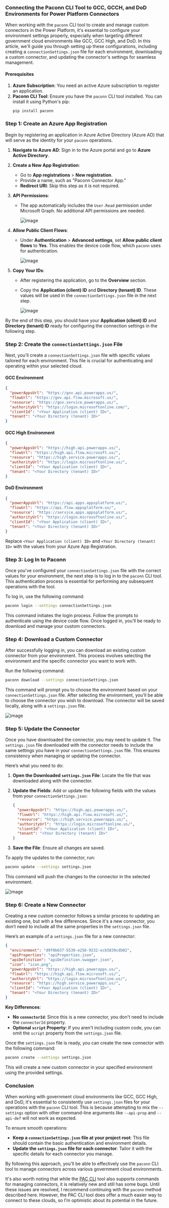### Connecting the Paconn CLI Tool to GCC, GCCH, and DoD Environments for Power Platform Connectors

When working with the `paconn` CLI tool to create and manage custom connectors in the Power Platform, it's essential to configure your environment settings properly, especially when targeting different government cloud environments like GCC, GCC High, and DoD. In this article, we'll guide you through setting up these configurations, including creating a `connectionSettings.json` file for each environment, downloading a custom connector, and updating the connector's settings for seamless management.

#### Prerequisites

1. **Azure Subscription**: You need an active Azure subscription to register an application.
2. **Paconn CLI Tool**: Ensure you have the `paconn` CLI tool installed. You can install it using Python's pip:
   ```bash
   pip install paconn
   ```

### Step 1: Create an Azure App Registration

Begin by registering an application in Azure Active Directory (Azure AD) that will serve as the identity for your `paconn` operations.

1. **Navigate to Azure AD**: Sign in to the Azure portal and go to **Azure Active Directory**.
2. **Create a New App Registration**:
   - Go to **App registrations** > **New registration**.
   - Provide a name, such as "Paconn Connector App."
   - **Redirect URI**: Skip this step as it is not required.

3. **API Permissions**:
   - The app automatically includes the `User.Read` permission under Microsoft Graph. No additional API permissions are needed.
     
      ![image](https://github.com/user-attachments/assets/305136c5-4125-45f8-8bc0-3bdcfda94636)

4. **Allow Public Client Flows**:
   - Under **Authentication** > **Advanced settings**, set **Allow public client flows** to **Yes**. This enables the device code flow, which `paconn` uses for authentication.
     
      ![image](https://github.com/user-attachments/assets/08eebd97-9231-4987-9371-5655272f8aa5)

5. **Copy Your IDs**:
   - After registering the application, go to the **Overview** section.
   - Copy the **Application (client) ID** and **Directory (tenant) ID**. These values will be used in the `connectionSettings.json` file in the next step.
     
      ![image](https://github.com/user-attachments/assets/2005494b-492b-4865-8b23-e5cf3f4f9712)

By the end of this step, you should have your **Application (client) ID** and **Directory (tenant) ID** ready for configuring the connection settings in the following step.

### Step 2: Create the `connectionSettings.json` File

Next, you'll create a `connectionSettings.json` file with specific values tailored for each environment. This file is crucial for authenticating and operating within your selected cloud.

#### GCC Environment

```json
{
  "powerAppsUrl": "https://gov.api.powerapps.us/",
  "flowUrl": "https://gov.api.flow.microsoft.us/",  
  "resource": "https://gov.service.powerapps.us/",
  "authorityUrl": "https://login.microsoftonline.com/",
  "clientId": "<Your Application (client) ID>",
  "tenant": "<Your Directory (tenant) ID>"
}
```

#### GCC High Environment

```json
{
  "powerAppsUrl": "https://high.api.powerapps.us/",
  "flowUrl": "https://high.api.flow.microsoft.us/",
  "resource": "https://high.service.powerapps.us/",
  "authorityUrl": "https://login.microsoftonline.us/",
  "clientId": "<Your Application (client) ID>",
  "tenant": "<Your Directory (tenant) ID>"
}
```

#### DoD Environment

```json
{
  "powerAppsUrl": "https://api.apps.appsplatform.us/",
  "flowUrl": "https://api.flow.appsplatform.us/",
  "resource": "https://service.apps.appsplatform.us/",
  "authorityUrl": "https://login.microsoftonline.us/",
  "clientId": "<Your Application (client) ID>",
  "tenant": "<Your Directory (tenant) ID>"
}
```

Replace `<Your Application (client) ID>` and `<Your Directory (tenant) ID>` with the values from your Azure App Registration.

### Step 3: Log In to Paconn

Once you've configured your `connectionSettings.json` file with the correct values for your environment, the next step is to log in to the `paconn` CLI tool. This authentication process is essential for performing any subsequent operations with the tool.

To log in, use the following command:

```bash
paconn login --settings connectionSettings.json
```

This command initiates the login process. Follow the prompts to authenticate using the device code flow. Once logged in, you’ll be ready to download and manage your custom connectors.

### Step 4: Download a Custom Connector

After successfully logging in, you can download an existing custom connector from your environment. This process involves selecting the environment and the specific connector you want to work with.

Run the following command:

```bash
paconn download --settings connectionSettings.json
```

This command will prompt you to choose the environment based on your `connectionSettings.json` file. After selecting the environment, you'll be able to choose the connector you wish to download. The connector will be saved locally, along with a `settings.json` file.

![image](https://github.com/user-attachments/assets/4720990c-d74f-44c3-af75-20489313e91b)

### Step 5: Update the Connector

Once you have downloaded the connector, you may need to update it. The `settings.json` file downloaded with the connector needs to include the same settings you have in your `connectionSettings.json` file. This ensures consistency when managing or updating the connector.

Here’s what you need to do:

1. **Open the Downloaded `settings.json` File**: Locate the file that was downloaded along with the connector.
2. **Update the Fields**: Add or update the following fields with the values from your `connectionSettings.json`:

   ```json
   {
     "powerAppsUrl": "https://high.api.powerapps.us/",
     "flowUrl": "https://high.api.flow.microsoft.us/",
     "resource": "https://high.service.powerapps.us/",
     "authorityUrl": "https://login.microsoftonline.us/",
     "clientId": "<Your Application (client) ID>",
     "tenant": "<Your Directory (tenant) ID>"
   }
   ```

3. **Save the File**: Ensure all changes are saved.

To apply the updates to the connector, run:

```bash
paconn update --settings settings.json
```

This command will push the changes to the connector in the selected environment.

![image](https://github.com/user-attachments/assets/2b8a4997-a344-4397-8f58-dcbe8ae5d38c)

### Step 6: Create a New Connector

Creating a new custom connector follows a similar process to updating an existing one, but with a few differences. Since it's a new connector, you don’t need to include all the same properties in the `settings.json` file.

Here’s an example of a `settings.json` file for a new connector:

```json
{
  "environment": "d9f0b637-5539-e256-9232-ecb5839cdb02",
  "apiProperties": "apiProperties.json",
  "apiDefinition": "apiDefinition.swagger.json",
  "icon": "icon.png",
  "powerAppsUrl": "https://high.api.powerapps.us/",
  "flowUrl": "https://high.api.flow.microsoft.us/",
  "authorityUrl": "https://login.microsoftonline.us/",
  "resource": "https://high.service.powerapps.us/",
  "clientId": "<Your Application (client) ID>",
  "tenant": "<Your Directory (tenant) ID>"
}
```

**Key Differences**:
- **No `connectorId`**: Since this is a new connector, you don't need to include the `connectorId` property.
- **Optional `script` Property**: If you aren't including custom code, you can omit the `script` property from the `settings.json` file.

Once the `settings.json` file is ready, you can create the new connector with the following command:

```bash
paconn create --settings settings.json
```

This will create a new custom connector in your specified environment using the provided settings.

### Conclusion

When working with government cloud environments like GCC, GCC High, and DoD, it's essential to consistently use `settings.json` files for your operations with the `paconn` CLI tool. This is because attempting to mix the `--settings` option with other command-line arguments like `--api-prop` and `--api-def` will not work as expected. 

To ensure smooth operations:
- **Keep a `connectionSettings.json` file at your project root**: This file should contain the basic authentication and environment details.
- **Update the `settings.json` file for each connector**: Tailor it with the specific details for each connector you manage.

By following this approach, you'll be able to effectively use the `paconn` CLI tool to manage connectors across various government cloud environments.

It's also worth noting that while the [PAC CLI](https://learn.microsoft.com/en-us/power-platform/developer/cli/reference/connector) tool also supports commands for managing connectors, it is relatively new and still has some bugs. Until these issues are resolved, I recommend continuing with the `paconn` method described here. However, the PAC CLI tool does offer a much easier way to connect to these clouds, so I’m optimistic about its potential in the future.
